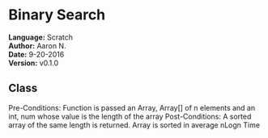 # Binary Search

**Language:** Scratch   
**Author:** Aaron N.    
**Date:** 9-20-2016   
**Version:** v0.1.0   


## Class

Pre-Conditions: Function is passed an Array, Array[] of n elements and an int, num whose value is the length of the array
Post-Conditions: A sorted array of the same length is returned. Array is sorted in average nLogn Time
